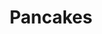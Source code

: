 ---
layout: recette-v2
categories: [recettes]
hidden: true
lang: fr
sitemap: true
title: Pancakes
type: sucre
utensils:
  - saladier
  - fouet
  - poele-crepes
  - spatule-plate
recettes:
  Classique:
    yield: 16
    ingredients: 
        - nom: farine blanche
          qte: 125
          unite: gr
        - nom: sucre
          qte: 15
          unite: gr
        - nom: levure chimique
          qte: 8
          unite: gr
        - nom: bicarbonate de soude
          qte: 1
          unite: gr
        - nom: sel
          qte: 2
          unite: gr
        - nom: oeuf 
          qte: 1
        - nom: huile neutre
          qte: 30
          unite: mL
        - nom: lait
          qte: 190
          unite: mL
          variable: true
        - nom: vanille liquide
          qte: au goût
    etapes:
        - label: Préparation
          details:
            - Fouetter l'oeuf, l'huile et le lait
            - Dans un saladier, ajouter la farine, le sucre, la levure, le bicarbonate et le sel
            - Mélanger sans insister
            - Laisser reposer 10 minutes
        - label: Cuisson
          emoji: 🔥
          details: 
            - Faire chauffer une poêle à crêpes
            - Tester que la poêle est chaude en faisant un mini pancake
            - Cuire chaque pancake, 2-3 minutes par côté
---